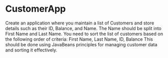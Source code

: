 # CustomerApp
Create an application where you maintain a list of Customers and store details such as their ID, Balance, and Name. The Name should be split into First Name and Last Name. You need to sort the list of customers based on the following order of criteria:
First Name,
Last Name,
ID,
Balance
This should be done using JavaBeans principles for managing customer data and sorting it effectively.
